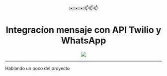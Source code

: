<html>
  
<div align="center">
  ✉️✉️✉️📫📫📫
<h1>Integracíon mensaje con API Twilio y WhatsApp</h1>
  <img src="https://github.com/Magucho/API_REST_With_SpringBoot/assets/98346054/f91b0de5-4842-4263-ae58-f17cd3b13cc8">
</div>


 --- 
<div alngn="center">
<hi>Hablando un poco del proyecto</hi>
  
</div>
</html>
